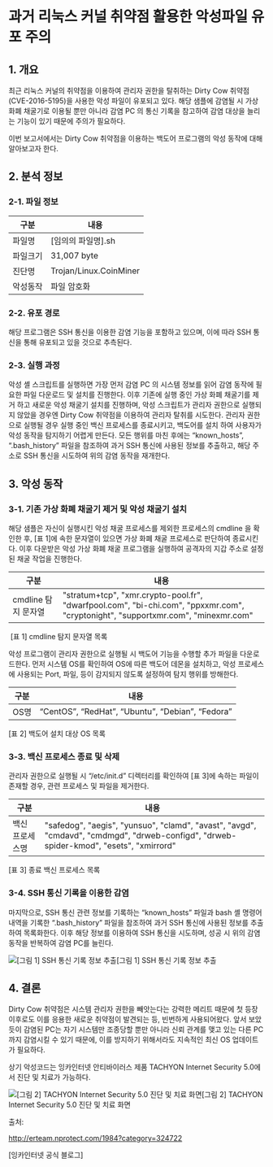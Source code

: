# 과거 리눅스 커널 취약점 활용한 악성파일 유포 주의

## 1. 개요

최근 리눅스 커널의 취약점을 이용하여 관리자 권한을 탈취하는 Dirty Cow 취약점(CVE-2016-5195)을 사용한 악성 파일이 유포되고 있다. 해당 샘플에 감염될 시 가상화폐 채굴기로 이용될 뿐만 아니라 감염 PC 의 통신 기록을 참고하여 감염 대상을 늘리는 기능이 있기 때문에 주의가 필요하다.

 

이번 보고서에서는 Dirty Cow 취약점을 이용하는 백도어 프로그램의 악성 동작에 대해 알아보고자 한다.

##   

##  

## 2. 분석 정보

### 2-1. 파일 정보



| **구분** | **내용**               |
| -------- | ---------------------- |
| 파일명   | [임의의 파일명].sh     |
| 파일크기 | 31,007 byte            |
| 진단명   | Trojan/Linux.CoinMiner |
| 악성동작 | 파일 암호화            |




 

### 2-2. 유포 경로

해당 프로그램은 SSH 통신을 이용한 감염 기능을 포함하고 있으며, 이에 따라 SSH 통신을 통해 유포되고 있을 것으로 추측된다.

###   

### 2-3. 실행 과정

악성 셸 스크립트를 실행하면 가장 먼저 감염 PC 의 시스템 정보를 읽어 감염 동작에 필요한 파일 다운로드 및 설치를 진행한다. 이후 기존에 실행 중인 가상 화폐 채굴기를 제거 하고 새로운 악성 채굴기 설치를 진행하며, 악성 스크립트가 관리자 권한으로 실행되지 않았을 경우엔 Dirty Cow 취약점을 이용하여 관리자 탈취를 시도한다. 관리자 권한으로 실행될 경우 실행 중인 백신 프로세스를 종료시키고, 백도어를 설치 하여 사용자가 악성 동작을 탐지하기 어렵게 만든다. 
모든 행위를 마친 후에는 “known_hosts”, “.bash_history” 파일을 참조하여 과거 SSH 통신에 사용된 정보를 추출하고, 해당 주소로 SSH 통신을 시도하여 위의 감염 동작을 재개한다.

##   

## 3. 악성 동작

  

### 3-1. 기존 가상 화폐 채굴기 제거 및 악성 채굴기 설치

해당 샘플은 자신이 실행시킨 악성 채굴 프로세스를 제외한 프로세스의 cmdline 을 확인한 후, [표 1]에 속한 문자열이 있으면 가상 화폐 채굴 프로세스로 판단하여 종료시킨다. 이후 다운받은 악성 가상 화폐 채굴 프로그램을 실행하여 공격자의 지갑 주소로 설정된 채굴 작업을 진행한다.

  

| **구분**            | **내용**                                                     |
| ------------------- | ------------------------------------------------------------ |
| cmdline 탐지 문자열 | "stratum+tcp", "xmr.crypto-pool.fr", "dwarfpool.com", "bi-chi.com", "ppxxmr.com", "cryptonight", "supportxmr.com", "minexmr.com" |

​								[표 1] cmdline 탐지 문자열 목록

  

악성 프로그램이 관리자 권한으로 실행될 시 백도어 기능을 수행할 추가 파일을 다운로드한다. 먼저 시스템 OS를 확인하여 OS에 따른 백도어 데몬을 설치하고, 악성 프로세스에 사용되는 Port, 파일, 등이 감지되지 않도록 설정하여 탐지 행위를 방해한다.

  

| **구분** | **내용**                                         |
| -------- | ------------------------------------------------ |
| OS명     | “CentOS”, “RedHat”, “Ubuntu”, “Debian”, “Fedora” |

  

[표 2] 백도어 설치 대상 OS 목록

 

 

###  

### 3-3. 백신 프로세스 종료 및 삭제

 관리자 권한으로 실행될 시 “/etc/init.d” 디렉터리를 확인하여 [표 3]에 속하는 파일이 존재할 경우, 관련 프로세스 및 파일을 제거한다. 

 

 





| **구분**        | **내용**                                                     |
| --------------- | ------------------------------------------------------------ |
| 백신 프로세스명 | "safedog", "aegis", "yunsuo", "clamd", "avast", "avgd", "cmdavd", "cmdmgd", "drweb-configd", "drweb-spider-kmod", "esets", "xmirrord" |



[표 3] 종료 백신 프로세스 목록

 

 

###  

### 3-4.  SSH 통신 기록을 이용한 감염

마지막으로, SSH 통신 관련 정보를 기록하는 “known_hosts” 파일과 bash 셸 명령어 내역을 기록한 “.bash_history” 파일을 참조하여 과거 SSH 통신에 사용된 정보를 추출하여 목록화한다. 이후 해당 정보를 이용하여 SSH 통신을 시도하며, 성공 시 위의 감염 동작을 반복하여 감염 PC를 늘린다. 

 

![[그림 1] SSH 통신 기록 정보 추출](https://t1.daumcdn.net/cfile/tistory/99A77A4C5C04CEAD0F)[그림 1] SSH 통신 기록 정보 추출



 

##  

##  

##  

## 4. 결론

Dirty Cow 취약점은 시스템 관리자 권한을 빼앗는다는 강력한 메리트 때문에 첫 등장 이후로도 이를 응용한 새로운 취약점이 발견되는 등, 빈번하게 사용되어왔다. 앞서 보았듯이 감염된 PC는 자기 시스템만 조종당할 뿐만 아니라 신뢰 관계를 맺고 있는 다른 PC까지 감염시킬 수 있기 때문에, 이를 방지하기 위해서라도 지속적인 최신 OS 업데이트가 필요하다.

 

상기 악성코드는 잉카인터넷 안티바이러스 제품 TACHYON Internet Security 5.0에서 진단 및 치료가 가능하다.

 

![[그림 2] TACHYON Internet Security 5.0 진단 및 치료 화면](https://t1.daumcdn.net/cfile/tistory/998B47415C04CC9112)[그림 2] TACHYON Internet Security 5.0 진단 및 치료 화면

출처: 

http://erteam.nprotect.com/1984?category=324722

 [잉카인터넷 공식 블로그]